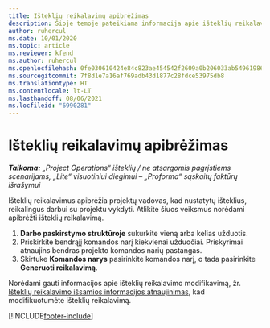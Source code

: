 ```yaml
---
title: Išteklių reikalavimų apibrėžimas
description: Šioje temoje pateikiama informacija apie išteklių reikalavimo informacijos apibrėžimą.
author: ruhercul
ms.date: 10/01/2020
ms.topic: article
ms.reviewer: kfend
ms.author: ruhercul
ms.openlocfilehash: 0fe030610424e84c823ae454542f2609a0b206033ab549619865e2c649cce113
ms.sourcegitcommit: 7f8d1e7a16af769adb43d1877c28fdce53975db8
ms.translationtype: HT
ms.contentlocale: lt-LT
ms.lasthandoff: 08/06/2021
ms.locfileid: "6990281"
---
```

# <a name="define-resource-requirements"></a>Išteklių reikalavimų apibrėžimas

_**Taikoma:** „Project Operations“ išteklių / ne atsargomis pagrįstiems scenarijams, „Lite“ visuotiniui diegimui – „Proforma“ sąskaitų faktūrų išrašymui_

Išteklių reikalavimus apibrėžia projektų vadovas, kad nustatytų išteklius, reikalingus darbui su projektu vykdyti. Atlikite šiuos veiksmus norėdami apibrėžti išteklių reikalavimą.

1.  **Darbo paskirstymo struktūroje** sukurkite vieną arba kelias užduotis.
2.  Priskirkite bendrąjį komandos narį kiekvienai užduočiai. Priskyrimai atnaujins bendras projekto komandos narių pastangas.
3.  Skirtuke **Komandos narys** pasirinkite komandos narį, o tada pasirinkite **Generuoti reikalavimą**.

Norėdami gauti informacijos apie išteklių reikalavimo modifikavimą, žr. [Išteklių reikalavimo išsamios informacijos atnaujinimas](define-resource-requirements.md), kad modifikuotumėte išteklių reikalavimą.

[!INCLUDE[footer-include](../includes/footer-banner.md)]